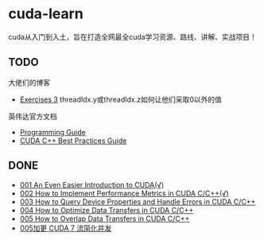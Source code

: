 # cuda-learn

cuda从入门到入土，旨在打造全网最全cuda学习资源、路线、讲解、实战项目！

## TODO

大佬们的博客


- [Exercises 3](https://developer.nvidia.com/blog/even-easier-introduction-cuda/) threadIdx.y或threadIdx.z如何让他们采取0以外的值


英伟达官方文档
- [Programming Guide](https://docs.nvidia.com/cuda/cuda-c-programming-guide/index.html)
- [CUDA C++ Best Practices Guide](https://docs.nvidia.com/cuda/cuda-c-best-practices-guide/index.html)

## DONE

- [001 An Even Easier Introduction to CUDA(√)](https://developer.nvidia.com/blog/even-easier-introduction-cuda/)
- [002 How to Implement Performance Metrics in CUDA C/C++(√)](https://developer.nvidia.com/blog/how-implement-performance-metrics-cuda-cc/)
- [003 How to Query Device Properties and Handle Errors in CUDA C/C++](https://developer.nvidia.com/blog/how-query-device-properties-and-handle-errors-cuda-cc/)
- [004 How to Optimize Data Transfers in CUDA C/C++](https://developer.nvidia.com/blog/how-optimize-data-transfers-cuda-cc/)
- [005 How to Overlap Data Transfers in CUDA C/C++](https://developer.nvidia.com/blog/how-overlap-data-transfers-cuda-cc/)
- [005加更 CUDA 7 流简化并发](https://developer.nvidia.com/blog/gpu-pro-tip-cuda-7-streams-simplify-concurrency/)